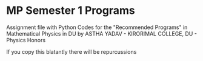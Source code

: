 # MP Semester 1 Programs
Assignment file with Python Codes for the "Recommended Programs" in Mathematical Physics in DU by ASTHA YADAV - KIRORIMAL COLLEGE, DU - Physics Honors

If you copy this blatantly there will be repurcussions
